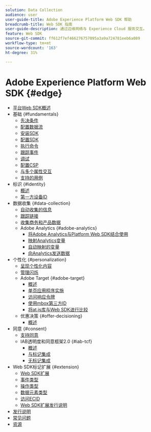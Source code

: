 ```yaml
---
solution: Data Collection
audience: user
user-guide-title: Adobe Experience Platform Web SDK 帮助
breadcrumb-title: Web SDK 指南
user-guide-description: 通过边缘网络与 Experience Cloud 服务交互。
feature: Web SDK
source-git-commit: ff612f7ef466276757095a3a9a724781eeb6a089
workflow-type: tm+mt
source-wordcount: '163'
ht-degree: 31%

---
```



# Adobe Experience Platform Web SDK {#edge}

* [平台Web SDK概述](home.md)
* 基础 {#fundamentals}
   * [先决条件](fundamentals/prerequisite.md)
   * [配置数据流](fundamentals/datastreams.md)
   * [安装SDK](fundamentals/installing-the-sdk.md)
   * [配置SDK](fundamentals/configuring-the-sdk.md)
   * [执行命令](fundamentals/executing-commands.md)
   * [跟踪事件](fundamentals/tracking-events.md)
   * [调试](fundamentals/debugging.md)
   * [配置CSP](fundamentals/configuring-a-csp.md)
   * [与多个属性交互](fundamentals/interacting-with-multiple-properties.md)
   * [支持的用例](fundamentals/supported-use-cases.md)
* 标识 {#identity}
   * [概述](identity/overview.md)
   * [第一方设备ID](identity/first-party-device-ids.md)
* 数据收集 {#data-collection}
   * [自动收集的信息](data-collection/automatic-information.md)
   * [跟踪链接](data-collection/track-links.md)
   * [收集商务和产品数据](data-collection/collect-commerce-data.md)
   * Adobe Analytics {#adobe-analytics}
      * [将Adobe Analytics与Platform Web SDK结合使用](data-collection/adobe-analytics/analytics-overview.md)
      * [映射Analytics变量](data-collection/adobe-analytics/manually-mapping-variables.md)
      * [自动映射的变量](data-collection/adobe-analytics/automatically-mapped-vars.md)
      * [向Analytics发送数据](data-collection/adobe-analytics/sending-data-to-analytics.md)
* 个性化 {#personalization}
   * [呈现个性化内容](personalization/rendering-personalization-content.md)
   * [管理闪烁](personalization/manage-flicker.md)
   * Adobe Target {#adobe-target}
      * [概述](personalization/adobe-target/target-overview.md)
      * [单页应用程序实施](personalization/adobe-target/spa-implementation.md)
      * [访问响应令牌](personalization/adobe-target/accessing-response-tokens.md)
      * [使用mbox第三方ID](personalization/adobe-target/using-mbox-3rdpartyid.md)
      * [将at.js库与Web SDK进行比较](personalization/adobe-target/web-sdk-atjs-comparison.md)
   * 优惠决策 {#offer-decisioning}
      * [概述](personalization/offer-decisioning/offer-decisioning-overview.md)
* 同意 {#consent}
   * [支持同意](consent/supporting-consent.md)
   * IAB透明度和同意框架2.0 {#iab-tcf}
      * [概述](consent/iab-tcf/overview.md)
      * [与标记集成](consent/iab-tcf/with-launch.md)
      * [无标记集成](consent/iab-tcf/without-launch.md)
* Web SDK标记扩展 {#extension}
   * [Web SDK扩展](extension/web-sdk-extension-configuration.md)
   * [事件类型](extension/event-types.md)
   * [操作类型](extension/action-types.md)
   * [数据元素类型](extension/data-element-types.md)
   * [访问ECID](extension/accessing-the-ecid.md)
   * [Web SDK扩展发行说明](extension/web-sdk-ext-release-notes.md)
* [发行说明](release-notes.md)
* [常见问题](web-sdk-faq.md)
* [资源](resources.md)
